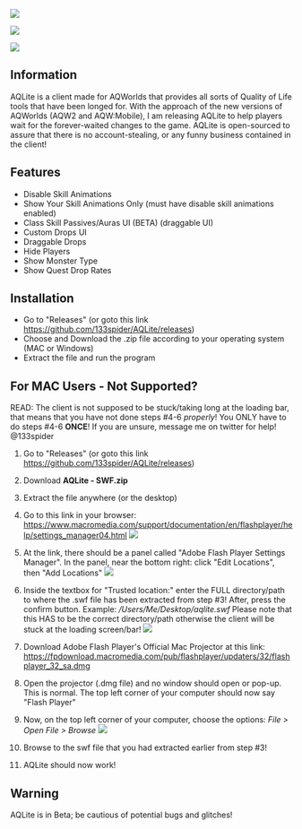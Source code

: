 ![](https://i.imgur.com/B9FFkEg.png)

![](https://i.imgur.com/Pp2iNnC.png)

![](https://i.imgur.com/FsIAjgp.png)


## Information

AQLite is a client made for AQWorlds that provides all sorts of Quality of Life tools that have been longed for. With the approach of the new versions of AQWorlds (AQW2 and AQW:Mobile), I am releasing AQLite to help players wait for the forever-waited changes to the game. AQLite is open-sourced to assure that there is no account-stealing, or any funny business contained in the client!

## Features
* Disable Skill Animations
* Show Your Skill Animations Only (must have disable skill animations enabled)
* Class Skill Passives/Auras UI (BETA) (draggable UI)
* Custom Drops UI
* Draggable Drops
* Hide Players
* Show Monster Type
* Show Quest Drop Rates

## Installation
* Go to "Releases" (or goto this link https://github.com/133spider/AQLite/releases)
* Choose and Download the .zip file according to your operating system (MAC or Windows)
* Extract the file and run the program

## For MAC Users - Not Supported?
READ: The client is not supposed to be stuck/taking long at the loading bar, that means that you have not done steps #4-6 *properly*!
You ONLY have to do steps #4-6 **ONCE**!
If you are unsure, message me on twitter for help! @133spider

1. Go to "Releases" (or goto this link https://github.com/133spider/AQLite/releases)
2. Download **AQLite - SWF.zip**
3. Extract the file anywhere (or the desktop)

4. Go to this link in your browser: https://www.macromedia.com/support/documentation/en/flashplayer/help/settings_manager04.html
![](https://i.imgur.com/dEVGhJy.png)
5. At the link, there should be a panel called "Adobe Flash Player Settings Manager". In the panel, near the bottom right: click "Edit Locations", then "Add Locations"
![](https://i.imgur.com/XwUO0Ib.png)
6. Inside the textbox for "Trusted location:" enter the FULL directory/path to where the .swf file has been extracted from step #3! After, press the confirm button.
Example: */Users/Me/Desktop/aqlite.swf*
Please note that this HAS to be the correct directory/path otherwise the client will be stuck at the loading screen/bar!
![](https://i.imgur.com/ZPjnENE.png)

7. Download Adobe Flash Player's Official Mac Projector at this link: https://fpdownload.macromedia.com/pub/flashplayer/updaters/32/flashplayer_32_sa.dmg
8. Open the projector (.dmg file) and no window should open or pop-up. This is normal. The top left corner of your computer should now say "Flash Player"
9. Now, on the top left corner of your computer, choose the options: *File > Open File > Browse* 
![](https://i.imgur.com/jQQcYKu.png)
10. Browse to the swf file that you had extracted earlier from step #3!
11. AQLite should now work!

## Warning

AQLite is in Beta; be cautious of potential bugs and glitches!
